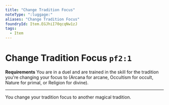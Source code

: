 ```yaml
---
title: "Change Tradition Focus"
noteType: ":luggage:"
aliases: "Change Tradition Focus"
foundryId: Item.EGJhiI70qcqNw1zJ
tags:
  - Item
---
```


# Change Tradition Focus `pf2:1`

**Requirements** You are in a duel and are trained in the skill for the tradition you're changing your focus to (Arcana for arcane, Occultism for occult, Nature for primal, or Religion for divine).

* * *

You change your tradition focus to another magical tradition.
